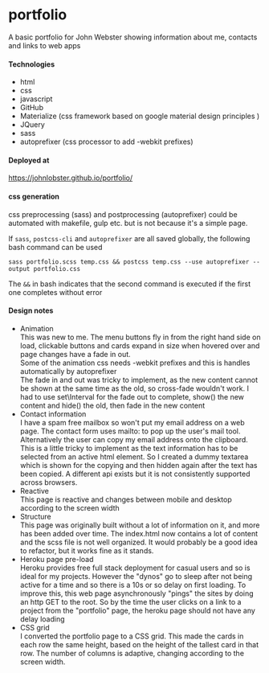 # portfolio

A basic portfolio for John Webster showing information about me, contacts and links to web apps



#### Technologies
* html
* css
* javascript
* GitHub
* Materialize (css framework based on google material design principles )
* JQuery
* sass 
* autoprefixer (css processor to add -webkit prefixes)

#### Deployed at
<https://johnlobster.github.io/portfolio/>

#### css generation

css preprocessing (sass) and postprocessing (autoprefixer) could be automated with makefile, gulp etc. but is not because it's a simple page.

If `sass`, `postcss-cli` and `autoprefixer` are all saved globally, the following bash command can be used
```
sass portfolio.scss temp.css && postcss temp.css --use autoprefixer --output portfolio.css
```
The `&&` in bash indicates that the second command is executed if the first one completes without error


#### Design notes

* Animation  
  This was new to me. The menu buttons fly in from the right hand side on load, clickable buttons and cards expand in size when hovered over and page changes have a fade in out.  
  Some of the animation css needs -webkit prefixes and this is handles automatically by autoprefixer  
  The fade in and out was tricky to implement, as the new content cannot be shown at the same time as the old, so cross-fade wouldn't work. I had to use set\Interval for the fade out to complete, show() the new content and hide() the old, then fade in the new content
* Contact information  
  I have a spam free mailbox so won't put my email address on a web page. The contact form uses mailto: to pop up the user's mail tool. Alternatively the user can copy my email address onto the clipboard. This is a little tricky to implement as the text information has to be selected from an active html element. So I created a dummy textarea which is shown for the copying and then hidden again after the text has been copied. A different api exists but it is not consistently supported across browsers.
* Reactive  
  This page is reactive and changes between mobile and desktop according to the screen width
* Structure  
  This page was originally built without a lot of information on it, and more has been added over time.
  The index.html now contains a lot of content and the scss file is not well organized. It would probably be a good idea to refactor, but it works fine as it stands.
* Heroku page pre-load  
  Heroku provides free full stack deployment for casual users and so is ideal for my projects. However
  the "dynos" go to sleep after not being active for a time and so there is a 10s or so delay on first loading. To improve this, this web page asynchronously "pings" the sites by doing an http GET to the root. So by the time the user clicks on a link to a project from the "portfolio" page, the heroku page should not have any delay loading
* CSS grid  
  I converted the portfolio page to a CSS grid. This made the cards in each row the same height, based on the height of the tallest card in that row. The number of columns is adaptive, changing according to the screen width.




